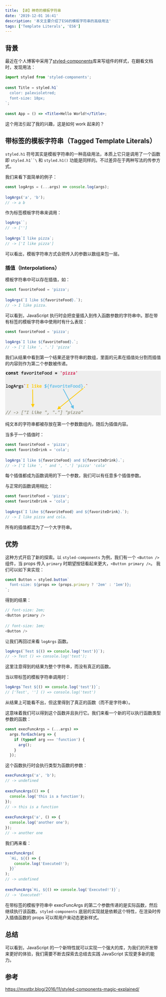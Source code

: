 ```yaml
---
title: 【译】神奇的模板字符串
date: '2019-12-01 16:41'
description: '本文主要介绍了ES6的模板字符串的高级用法'
tags: ['Template Literals', 'ES6']
---
```


## 背景

最近在个人博客中采用了[styled-components](https://www.styled-components.com/)库来写组件的样式，在翻看文档时，发现用法：

```jsx
import styled from 'styled-components';

const Title = styled.h1`
  color: palevioletred;
  font-size: 18px;
`;

const App = () => <Title>Hello World!</Title>;
```

这个用法引起了我的兴趣，这是如何 work 起来的？

## 带标签的模板字符串（Tagged Template Literals）

`styled.h1` 符号其实是模板字符串的一种高级用法，本质上它只是调用了一个函数即 ` styled.h1``\ ` 和 `styled.h1()` 功能是同样的。不过差异在于两种写法的传参方式。

我们来看下面简单的例子：

```javascript
const logArgs = (...args) => console.log(args);

logArgs('a', 'b');
// -> a b
```

作为标签模板字符串来调用：

```javascript
logArgs``;
// -> ['']

logArgs`I like pizza`;
// -> ['I like pizza']
```

可以看出，模板字符串方式会把传入的参数以数组来包一层。

### 插值（Interpolations）

模板字符串中可以存在插值，如：

```javascript
const favoriteFood = 'pizza';

logArgs(`I like ${favoriteFood}.`);
// -> I like pizza.
```

可以看到，JavaScript 执行时会把变量插入到传入函数参数的字符串中。那在带有标签的模板字符串中使用时有什么表现：

```javascript
const favoriteFood = 'pizza';

logArgs`I like ${favoriteFood}.`;
// -> ['I like ', '.'] 'pizza'
```

我们从结果中看到第一个结果还是字符串的数组，里面的元素在插值处分割而插值的内容则作为第二个参数被传递。

![logargs explanation](./logargs-explanation.png)

纯文本的字符串都被存放在第一个参数数组内，随后为插值内容。

当多于一个插值时：

```javascript
const favoriteFood = 'pizza';
const favoriteDrink = 'cola';

logArgs`I like ${favoriteFood} and ${favoriteDrink}.`;
// -> ['I like ', ' and ', '.'] 'pizza' 'cola'
```

每个插值都成为函数调用的下一个参数，我们可以有任意多个插值参数。

与正常的函数调用相比：

```javascript
const favoriteFood = 'pizza';
const favoriteDrink = 'cola';

logArgs(`I like ${favoriteFood} and ${favoriteDrink}.`);
// -> I like pizza and cola.
```

所有的插值都混为了一个大字符串。

## 优势

这种方式开启了新的探索。以 `styled-components` 为例，我们有一个 `<Button />` 组件，当 props 传入 `primary` 时期望按钮看起来更大，`<Button primary />`。
我们可以如下来实现：

```javascript
const Button = styled.button`
  font-size: ${props => (props.primary ? '2em' : '1em')};
`;
```

得到的结果：

```javascript
// font-size: 2em;
<Button primary />

// font-size: 1em;
<Button />
```

让我们再回过来看 `logArgs` 函数。

```javascript
logArgs(`Test ${() => console.log('test')}`);
// -> Test () => console.log('test');
```

这里注意得到的结果为整个字符串，而没有真正的函数。

当以带标签的模板字符串调用时：

```javascript
logArgs`Test ${() => console.log('test')}`;
// ['Test', ''] () => console.log('test')
```

从结果上可能看不出，但这里得到了真正的函数（而不是字符串）。

这意味着我们可以得到这个函数并且执行它。我们来看一个新的可以执行函数类型参数的函数：

```javascript
const execFuncArgs = (...args) =>
  args.forEach(arg => {
    if (typeof arg === 'function') {
      arg();
    }
  });
```

这个函数执行时会执行类型为函数的参数：

```javascript
execFuncArgs('a', 'b');
// -> undefined

execFuncArgs(() => {
  console.log('this is a function');
});
// -> this is a function

execFuncArgs('a', () => {
  console.log('another one');
});
// -> another one
```

我们再来看：

```javascript
execFuncArgs(
  `Hi, ${() => {
    console.log('Executed!');
  }}`
);
// -> undefined

execFuncArgs`Hi, ${() => console.log('Executed!')}`;
// -> 'Executed!'
```

在带标签的模板字符串中 execFuncArgs 的第二个参数传递的是实际函数，然后继续执行该函数。`styled-components` 底层的实现就是依赖这个特性，在渲染时传入插值函数的 props 可以帮用户来动态更新样式。

## 总结

可以看到，JavaScript 的一个新特性就可以实现一个强大的库，为我们的开发带来更好的体验，我们需要不断去探索去总结去实践 JavaScript 实现更多新的能力。

## 参考

<https://mxstbr.blog/2016/11/styled-components-magic-explained/>
